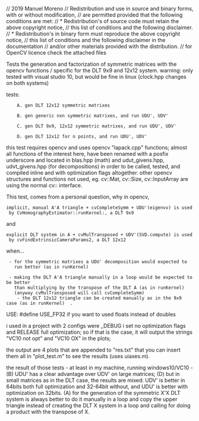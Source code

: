 // 2019 Manuel Moreno
// Redistribution and use in source and binary forms, with or without modification,
// are permitted provided that the following conditions are met:
//   * Redistribution's of source code must retain the above copyright notice,
//     this list of conditions and the following disclaimer.
//   * Redistribution's in binary form must reproduce the above copyright notice,
//     this list of conditions and the following disclaimer in the documentation
//     and/or other materials provided with the distribution.
// for OpenCV licence check the attached files

Tests the generation and factorization of symmetric matrices with the opencv
functions / specific for the DLT 9x9 and 12x12 system.
warning: only tested with visual studio 10, but would be fine in linux
(clock.hpp changes on both systems)

tests:

        A. gen DLT 12x12 symmetric matrixes
		
        B. gen generic nxn symmetric matrixes, and run UDU', UDV' 
		
        C. gen DLT 9x9, 12x12 symmetric matrixes, and run UDU', UDV'
		
        D. gen DLT 12x12 for n points, and run UDU', UDV'
		

this test requires opencv and uses opencv "lapack.cpp" functions; 
almost all functions of the interest here, have been renamed with a posfix underscore
and located in blas.hpp (math) and udut_givens.hpp, udvt_givens.hpp (for decompositions)
in order to be called, tested, and compiled inline and with optimization flags altogether.
other opencv structures and functions not used, eg. cv::Mat, cv::Size, cv::InputArray
are using the normal cv:: interface.

This test, comes from a personal question, why in opencv, 

	implicit, manual A'A triangle + cvCompleteSymm + UDU'(eigenvv) is used 
     by CvHomographyEstimator::runKernel:, a DLT 9x9
	 
   and 
   
	explicit DLT system in A + cvMulTransposed + UDV'(SVD.compute) is used 
     by cvFindExtrinsicCameraParams2, a DLT 12x12

   when...
   
     - for the symmetric matrixes a UDU' decomposition would expected to 
       run better (as in runKernel)
	   
     - making the DLT A'A triangle manually in a loop would be expected to be better
       than multiplying by the transpose of the DLT A (as in runKernel)  
       (anyway cvMulTransposed will call cvCompleteSymm)
        - the DLT 12x12 triangle can be created manually as in the 9x9 case (as in runKernel)  .

USE:
  #define USE_FP32 if you want to used floats instead of doubles

  i used in a project with 2 configs were _DEBUG i set no optimization flags
  and RELEASE full optimization; so if that is the case, it will output
  the strings "VC10 not opt" and "VC10 OX" in the plots;

  the output are 4 plots that are appended to "res.txt" that you can 
  insert them all in "plot_test.m" to see the results (uses uiaxes.m).

the result of those tests - at least in my machine, running windows10/VC10 -
(B) UDU' has a clear advantage over UDV' on large matrices; (D) but in small matrices as
in the DLT case, the results are mixed: UDV' is better in 64bits both full optimization
and 32-64bit without, and UDU' is better with optimization on 32bits.
(A) for the generation of the symmetric X'X DLT system is always better to do it manually in a loop and 
copy the upper triangle instead of creating the DLT X system in a loop and calling for doing a product
with the transpose of X.








